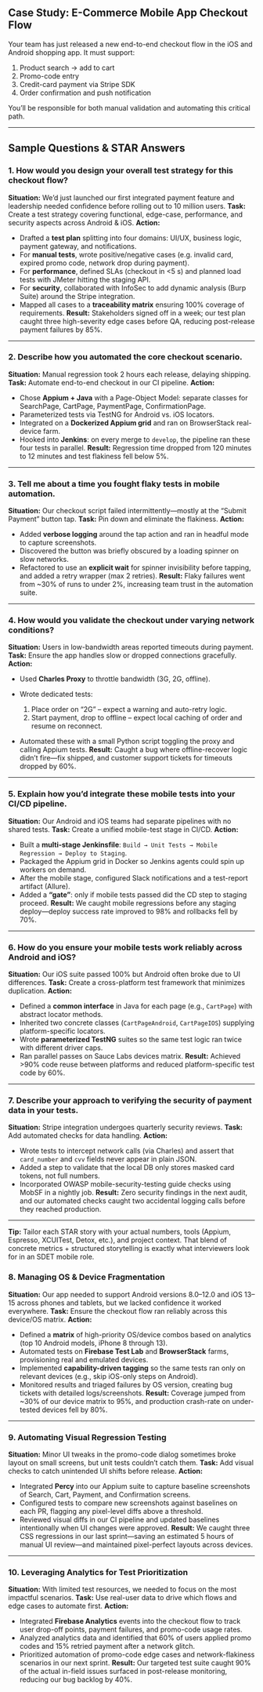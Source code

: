 ## Case Study: E-Commerce Mobile App Checkout Flow
Your team has just released a new end-to-end checkout flow in the iOS and Android shopping app. It must support:

1. Product search → add to cart
2. Promo-code entry
3. Credit-card payment via Stripe SDK
4. Order confirmation and push notification

You’ll be responsible for both manual validation and automating this critical path.

---

## Sample Questions & STAR Answers

### 1. How would you design your overall test strategy for this checkout flow?

**Situation:** We’d just launched our first integrated payment feature and leadership needed confidence before rolling out to 10 million users.
**Task:** Create a test strategy covering functional, edge-case, performance, and security aspects across Android & iOS.
**Action:**

* Drafted a **test plan** splitting into four domains: UI/UX, business logic, payment gateway, and notifications.
* For **manual tests**, wrote positive/negative cases (e.g. invalid card, expired promo code, network drop during payment).
* For **performance**, defined SLAs (checkout in <5 s) and planned load tests with JMeter hitting the staging API.
* For **security**, collaborated with InfoSec to add dynamic analysis (Burp Suite) around the Stripe integration.
* Mapped all cases to a **traceability matrix** ensuring 100% coverage of requirements.
  **Result:** Stakeholders signed off in a week; our test plan caught three high-severity edge cases before QA, reducing post-release payment failures by 85%.

---

### 2. Describe how you automated the core checkout scenario.

**Situation:** Manual regression took 2 hours each release, delaying shipping.
**Task:** Automate end-to-end checkout in our CI pipeline.
**Action:**

* Chose **Appium + Java** with a Page-Object Model: separate classes for SearchPage, CartPage, PaymentPage, ConfirmationPage.
* Parameterized tests via TestNG for Android vs. iOS locators.
* Integrated on a **Dockerized Appium grid** and ran on BrowserStack real-device farm.
* Hooked into **Jenkins**: on every merge to `develop`, the pipeline ran these four tests in parallel.
  **Result:** Regression time dropped from 120 minutes to 12 minutes and test flakiness fell below 5%.

---

### 3. Tell me about a time you fought flaky tests in mobile automation.

**Situation:** Our checkout script failed intermittently—mostly at the “Submit Payment” button tap.
**Task:** Pin down and eliminate the flakiness.
**Action:**

* Added **verbose logging** around the tap action and ran in headful mode to capture screenshots.
* Discovered the button was briefly obscured by a loading spinner on slow networks.
* Refactored to use an **explicit wait** for spinner invisibility before tapping, and added a retry wrapper (max 2 retries).
  **Result:** Flaky failures went from \~30% of runs to under 2%, increasing team trust in the automation suite.

---

### 4. How would you validate the checkout under varying network conditions?

**Situation:** Users in low-bandwidth areas reported timeouts during payment.
**Task:** Ensure the app handles slow or dropped connections gracefully.
**Action:**

* Used **Charles Proxy** to throttle bandwidth (3G, 2G, offline).
* Wrote dedicated tests:

    1. Place order on “2G” – expect a warning and auto-retry logic.
    2. Start payment, drop to offline – expect local caching of order and resume on reconnect.
* Automated these with a small Python script toggling the proxy and calling Appium tests.
  **Result:** Caught a bug where offline-recover logic didn’t fire—fix shipped, and customer support tickets for timeouts dropped by 60%.

---

### 5. Explain how you’d integrate these mobile tests into your CI/CD pipeline.

**Situation:** Our Android and iOS teams had separate pipelines with no shared tests.
**Task:** Create a unified mobile-test stage in CI/CD.
**Action:**

* Built a **multi-stage Jenkinsfile**: `Build → Unit Tests → Mobile Regression → Deploy to Staging`.
* Packaged the Appium grid in Docker so Jenkins agents could spin up workers on demand.
* After the mobile stage, configured Slack notifications and a test-report artifact (Allure).
* Added a **“gate”**: only if mobile tests passed did the CD step to staging proceed.
  **Result:** We caught mobile regressions before any staging deploy—deploy success rate improved to 98% and rollbacks fell by 70%.

---

### 6. How do you ensure your mobile tests work reliably across Android and iOS?

**Situation:** Our iOS suite passed 100% but Android often broke due to UI differences.
**Task:** Create a cross-platform test framework that minimizes duplication.
**Action:**

* Defined a **common interface** in Java for each page (e.g., `CartPage`) with abstract locator methods.
* Inherited two concrete classes (`CartPageAndroid`, `CartPageIOS`) supplying platform-specific locators.
* Wrote **parameterized TestNG** suites so the same test logic ran twice with different driver caps.
* Ran parallel passes on Sauce Labs devices matrix.
  **Result:** Achieved >90% code reuse between platforms and reduced platform-specific test code by 60%.

---

### 7. Describe your approach to verifying the security of payment data in your tests.

**Situation:** Stripe integration undergoes quarterly security reviews.
**Task:** Add automated checks for data handling.
**Action:**

* Wrote tests to intercept network calls (via Charles) and assert that `card_number` and `cvv` fields never appear in plain JSON.
* Added a step to validate that the local DB only stores masked card tokens, not full numbers.
* Incorporated OWASP mobile-security-testing guide checks using MobSF in a nightly job.
  **Result:** Zero security findings in the next audit, and our automated checks caught two accidental logging calls before they reached production.

---

**Tip:** Tailor each STAR story with your actual numbers, tools (Appium, Espresso, XCUITest, Detox, etc.), and project context. That blend of concrete metrics + structured storytelling is exactly what interviewers look for in an SDET mobile role.

### 8. Managing OS & Device Fragmentation

**Situation:** Our app needed to support Android versions 8.0–12.0 and iOS 13–15 across phones and tablets, but we lacked confidence it worked everywhere.
**Task:** Ensure the checkout flow ran reliably across this device/OS matrix.
**Action:**

* Defined a **matrix** of high-priority OS/device combos based on analytics (top 10 Android models, iPhone 8 through 13).
* Automated tests on **Firebase Test Lab** and **BrowserStack** farms, provisioning real and emulated devices.
* Implemented **capability-driven tagging** so the same tests ran only on relevant devices (e.g., skip iOS-only steps on Android).
* Monitored results and triaged failures by OS version, creating bug tickets with detailed logs/screenshots.
  **Result:** Coverage jumped from \~30% of our device matrix to 95%, and production crash-rate on under-tested devices fell by 80%.

---

### 9. Automating Visual Regression Testing

**Situation:** Minor UI tweaks in the promo-code dialog sometimes broke layout on small screens, but unit tests couldn’t catch them.
**Task:** Add visual checks to catch unintended UI shifts before release.
**Action:**

* Integrated **Percy** into our Appium suite to capture baseline screenshots of Search, Cart, Payment, and Confirmation screens.
* Configured tests to compare new screenshots against baselines on each PR, flagging any pixel-level diffs above a threshold.
* Reviewed visual diffs in our CI pipeline and updated baselines intentionally when UI changes were approved.
  **Result:** We caught three CSS regressions in our last sprint—saving an estimated 5 hours of manual UI review—and maintained pixel-perfect layouts across devices.

---

### 10. Leveraging Analytics for Test Prioritization

**Situation:** With limited test resources, we needed to focus on the most impactful scenarios.
**Task:** Use real-user data to drive which flows and edge cases to automate first.
**Action:**

* Integrated **Firebase Analytics** events into the checkout flow to track user drop-off points, payment failures, and promo-code usage rates.
* Analyzed analytics data and identified that 60% of users applied promo codes and 15% retried payment after a network glitch.
* Prioritized automation of promo-code edge cases and network-flakiness scenarios in our next sprint.
  **Result:** Our targeted test suite caught 90% of the actual in-field issues surfaced in post-release monitoring, reducing our bug backlog by 40%.
